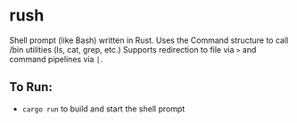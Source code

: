 # rush
Shell prompt (like Bash) written in Rust.
Uses the Command structure to call /bin utilities (ls, cat, grep, etc.)
Supports redirection to file via `>` and command pipelines via `|`.

## To Run:
- `cargo run` to build and start the shell prompt